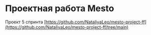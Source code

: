 # Проектная работа Mesto

Проект 5 спринта [https://github.com/NataliyaLeo/mesto-project-ff](https://github.com/NataliyaLeo/mesto-project-ff/tree/main)
